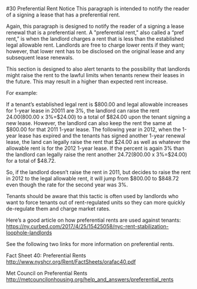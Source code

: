 #30 Preferential Rent Notice
This paragraph is intended to notify the reader of a signing a lease that has a preferential rent.

Again, this paragraph is designed to notify the reader of a signing a lease renewal that is a preferential rent. A "preferential rent," also called a “pref rent,” is when the landlord charges a rent that is less than the established legal allowable rent. Landlords are free to charge lower rents if they want; however, that lower rent has to be disclosed on the original lease and any subsequent lease renewals.  

This section is designed to also alert tenants to the possibility that landlords might raise the rent to the lawful limits when tenants renew their leases in the future. This may result in a higher than expected rent increase. 

For example:

If a tenant’s established legal rent is $800.00 and legal allowable increases for 1-year lease in 20011 are 3%, the landlord can raise the rent $24.00 ($800.00 x 3%=$24.00) to a total of $824.00 upon the tenant signing a new lease. However, the landlord can also keep the rent the same at $800.00 for that 2011 1-year lease. The following year in 2012, when the 1-year lease has expired and the tenants has signed another 1-year renewal lease, the land can legally raise the rent that $24.00 as well as whatever the allowable rent is for the 2012 1-year lease. If the percent is again 3% than the landlord can legally raise the rent another $24.72 ($800.00 x 3%=$24.00) for a total of $48.72. 

So, if the landlord doesn’t raise the rent in 2011, but decides to raise the rent in 2012 to the legal allowable rent, it will jump from $800.00 to $848.72 even though the rate for the second year was 3%. 

Tenants should be aware that this tactic is often used by landlords who want to force tenants out of rent-regulated units so they can more quickly de-regulate them and charge market rates. 

Here’s a good article on how preferential rents are used against tenants: 
https://ny.curbed.com/2017/4/25/15425058/nyc-rent-stabilization-loophole-landlords

See the following two links for more information on preferential rents.

Fact Sheet 40: Preferential Rents
http://www.nyshcr.org/Rent/FactSheets/orafac40.pdf

Met Council on Preferential Rents
http://metcouncilonhousing.org/help_and_answers/preferential_rents